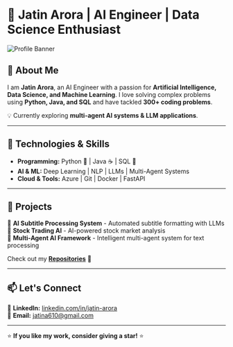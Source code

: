 # 🚀 Jatin Arora | AI Engineer | Data Science Enthusiast  

![Profile Banner](https://source.unsplash.com/1600x400/?technology,ai)  

## 👋 About Me  
I am **Jatin Arora**, an AI Engineer with a passion for **Artificial Intelligence, Data Science, and Machine Learning**. I love solving complex problems using **Python, Java, and SQL** and have tackled **300+ coding problems**.  

💡 Currently exploring **multi-agent AI systems & LLM applications**.  

---

## 🔧 Technologies & Skills  
- **Programming:** Python 🐍 | Java ☕ | SQL 💾  
- **AI & ML:** Deep Learning | NLP | LLMs | Multi-Agent Systems  
- **Cloud & Tools:** Azure | Git | Docker | FastAPI  

---

## 📌 Projects  
🔹 **AI Subtitle Processing System** - Automated subtitle formatting with LLMs  
🔹 **Stock Trading AI** - AI-powered stock market analysis  
🔹 **Multi-Agent AI Framework** - Intelligent multi-agent system for text processing  

Check out my **[Repositories](https://github.com/your-github)** 🚀  

---

## 📫 Let's Connect  
🔗 **LinkedIn:** [linkedin.com/in/jatin-arora](https://www.linkedin.com/in/jatin-arora)  
📧 **Email:** jatina610@gmail.com  

---

⭐ **If you like my work, consider giving a star!** ⭐
  
